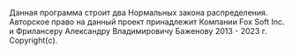 Данная программа строит два Нормальных закона распределения.
Авторское право на данный проект принадлежит Компании Fox Soft Inc. и Фрилансеру Александру Владимировичу Баженову 2013 - 2023 г. Copyright(с).
